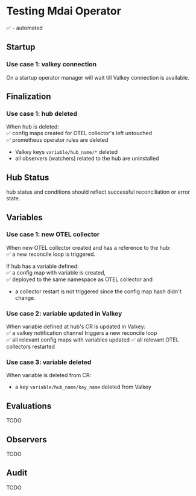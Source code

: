 # Testing Mdai Operator
✅ - automated
## Startup
### Use case 1: valkey connection
On a startup operator manager will wait till Valkey connection is available.

## Finalization
### Use case 1: hub deleted
When hub is deleted:  
✅ config maps created for OTEL collector's left untouched  
✅ prometheus operator rules are deleted
- Valkey keys `variable/hub_name/*` deleted
- all observers (watchers) related to the hub are uninstalled

## Hub Status
hub status and conditions should reflect successful reconciliation or error state.

## Variables
### Use case 1: new OTEL collector
When new OTEL collector created and has a reference to the hub:  
✅ a new reconcile loop is triggered.   

If hub has a variable defined:  
✅ a config map with variable is created,  
✅ deployed to the same namespace as OTEL collector and 
- a collector restart is not triggered since the config map hash didn't change.

### Use case 2: variable updated in Valkey
When variable defined at hub's CR is updated in Valkey:  
✅ a valkey notification channel triggers a new reconcile loop    
✅ all relevant config maps with variables updated
✅  all relevant OTEL collectors restarted
### Use case 3: variable deleted
When variable is deleted from CR:
- a key `variable/hub_name/key_name`  deleted from Valkey
## Evaluations
TODO
## Observers
TODO
## Audit
TODO